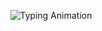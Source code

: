<p align="center">
  <img src="https://readme-typing-svg.herokuapp.com?font=Fira+Code&weight=500&size=22&pause=1000&color=F7A900&width=600&lines=Hey,+I'm+Mesha+Lolpusike!+Frontend+Developer+|+UI/UX+Designer" alt="Typing Animation" />
</p>


